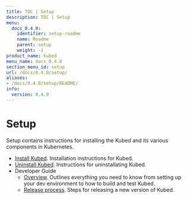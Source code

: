 ```yaml
---
title: TOC | Setup
description: TOC | Setup
menu:
  docs_0.4.0:
    identifier: setup-readme
    name: Readme
    parent: setup
    weight: -1
product_name: kubed
menu_name: docs_0.4.0
section_menu_id: setup
url: /docs/0.4.0/setup/
aliases:
- /docs/0.4.0/setup/README/
info:
  version: 0.4.0
---
```


# Setup

Setup contains instructions for installing the Kubed and its various components in Kubernetes.

- [Install Kubed](/docs/0.4.0/setup/install). Installation instructions for Kubed.
- [Uninstall Kubed](/docs/0.4.0/setup/uninstall). Instructions for uninstallating Kubed.
- Developer Guide
  - [Overview](/docs/0.4.0/setup/developer-guide/overview). Outlines everything you need to know from setting up your dev environment to how to build and test Kubed.
  - [Release process](/docs/0.4.0/setup/developer-guide/release). Steps for releasing a new version of Kubed.

